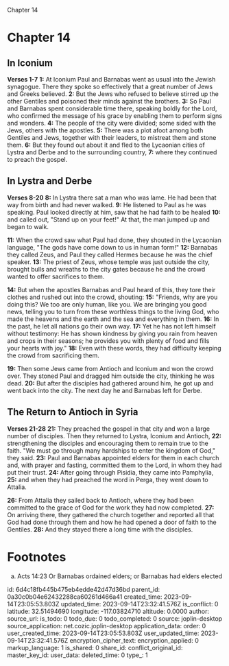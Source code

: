 Chapter 14

# Chapter 14
## In Iconium
**Verses 1-7**
**1:** At Iconium Paul and Barnabas went as usual into the Jewish synagogue. There they spoke so effectively that a great number of Jews and Greeks believed.
**2:** But the Jews who refused to believe stirred up the other Gentiles and poisoned their minds against the brothers.
**3:** So Paul and Barnabas spent considerable time there, speaking boldly for the Lord, who confirmed the message of his grace by enabling them to perform signs and wonders.
**4:** The people of the city were divided; some sided with the Jews, others with the apostles.
**5:** There was a plot afoot among both Gentiles and Jews, together with their leaders, to mistreat them and stone them.
**6:** But they found out about it and fled to the Lycaonian cities of Lystra and Derbe and to the surrounding country,
**7:** where they continued to preach the gospel.

## In Lystra and Derbe
**Verses 8-20**
**8:** In Lystra there sat a man who was lame. He had been that way from birth and had never walked.
**9:** He listened to Paul as he was speaking. Paul looked directly at him, saw that he had faith to be healed
**10:** and called out, "Stand up on your feet!" At that, the man jumped up and began to walk.

**11:** When the crowd saw what Paul had done, they shouted in the Lycaonian language, "The gods have come down to us in human form!"
**12:** Barnabas they called Zeus, and Paul they called Hermes because he was the chief speaker.
**13:** The priest of Zeus, whose temple was just outside the city, brought bulls and wreaths to the city gates because he and the crowd wanted to offer sacrifices to them.

**14:** But when the apostles Barnabas and Paul heard of this, they tore their clothes and rushed out into the crowd, shouting:
**15:** "Friends, why are you doing this? We too are only human, like you. We are bringing you good news, telling you to turn from these worthless things to the living God, who made the heavens and the earth and the sea and everything in them.
**16:** In the past, he let all nations go their own way.
**17:** Yet he has not left himself without testimony: He has shown kindness by giving you rain from heaven and crops in their seasons; he provides you with plenty of food and fills your hearts with joy."
**18:** Even with these words, they had difficulty keeping the crowd from sacrificing them.

**19:** Then some Jews came from Antioch and Iconium and won the crowd over. They stoned Paul and dragged him outside the city, thinking he was dead.
**20:** But after the disciples had gathered around him, he got up and went back into the city. The next day he and Barnabas left for Derbe.

## The Return to Antioch in Syria
**Verses 21-28**
**21:** They preached the gospel in that city and won a large number of disciples. Then they returned to Lystra, Iconium and Antioch,
**22:** strengthening the disciples and encouraging them to remain true to the faith. "We must go through many hardships to enter the kingdom of God," they said.
**23:** Paul and Barnabas appointed elders for them in each church and, with prayer and fasting, committed them to the Lord, in whom they had put their trust.
**24:** After going through Pisidia, they came into Pamphylia,
**25:** and when they had preached the word in Perga, they went down to Attalia.

**26:** From Attalia they sailed back to Antioch, where they had been committed to the grace of God for the work they had now completed.
**27:** On arriving there, they gathered the church together and reported all that God had done through them and how he had opened a door of faith to the Gentiles.
**28:** And they stayed there a long time with the disciples.

# Footnotes
<ol type='a'>
	<li>    Acts 14:23 Or Barnabas ordained elders; or Barnabas had elders elected</li>
</ol>


id: 6d4c18fb445b475eb4edde42d47d36bd
parent_id: 0a30c0b04e62432288ca60261d466a41
created_time: 2023-09-14T23:05:53.803Z
updated_time: 2023-09-14T23:32:41.576Z
is_conflict: 0
latitude: 32.51494690
longitude: -117.03824710
altitude: 0.0000
author: 
source_url: 
is_todo: 0
todo_due: 0
todo_completed: 0
source: joplin-desktop
source_application: net.cozic.joplin-desktop
application_data: 
order: 0
user_created_time: 2023-09-14T23:05:53.803Z
user_updated_time: 2023-09-14T23:32:41.576Z
encryption_cipher_text: 
encryption_applied: 0
markup_language: 1
is_shared: 0
share_id: 
conflict_original_id: 
master_key_id: 
user_data: 
deleted_time: 0
type_: 1